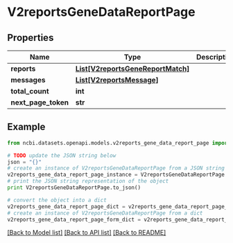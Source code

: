 # V2reportsGeneDataReportPage


## Properties

Name | Type | Description | Notes
------------ | ------------- | ------------- | -------------
**reports** | [**List[V2reportsGeneReportMatch]**](V2reportsGeneReportMatch.md) |  | [optional] 
**messages** | [**List[V2reportsMessage]**](V2reportsMessage.md) |  | [optional] 
**total_count** | **int** |  | [optional] 
**next_page_token** | **str** |  | [optional] 

## Example

```python
from ncbi.datasets.openapi.models.v2reports_gene_data_report_page import V2reportsGeneDataReportPage

# TODO update the JSON string below
json = "{}"
# create an instance of V2reportsGeneDataReportPage from a JSON string
v2reports_gene_data_report_page_instance = V2reportsGeneDataReportPage.from_json(json)
# print the JSON string representation of the object
print V2reportsGeneDataReportPage.to_json()

# convert the object into a dict
v2reports_gene_data_report_page_dict = v2reports_gene_data_report_page_instance.to_dict()
# create an instance of V2reportsGeneDataReportPage from a dict
v2reports_gene_data_report_page_form_dict = v2reports_gene_data_report_page.from_dict(v2reports_gene_data_report_page_dict)
```
[[Back to Model list]](../README.md#documentation-for-models) [[Back to API list]](../README.md#documentation-for-api-endpoints) [[Back to README]](../README.md)


